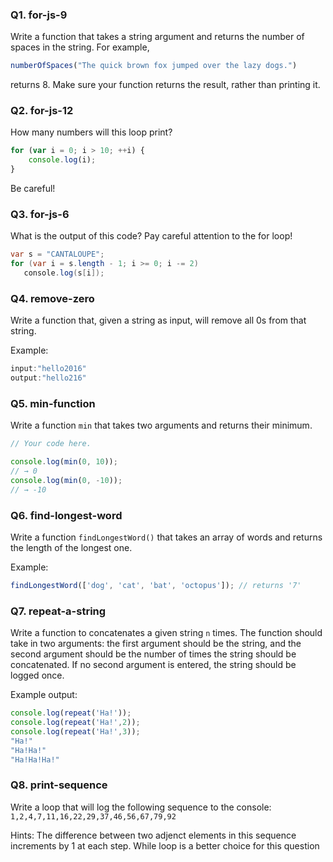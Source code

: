 <!-- @acxbank for-js-9 -->
### Q1. for-js-9

Write a function that takes a string argument and returns the number of spaces in the string.  For example,

```js
numberOfSpaces("The quick brown fox jumped over the lazy dogs.")
```

returns 8.  Make sure your function returns the result, rather than printing it.
<!-- end @acxbank -->
<!-- @acxbank for-js-12 -->
### Q2. for-js-12

How many numbers will this loop print?

```js
for (var i = 0; i > 10; ++i) {
    console.log(i);
}
```

Be careful!
<!-- end @acxbank -->
<!-- @acxbank for-js-6 -->
### Q3. for-js-6

What is the output of this code? Pay careful attention to the for loop!

```java
var s = "CANTALOUPE";
for (var i = s.length - 1; i >= 0; i -= 2)
   console.log(s[i]);
```
<!-- end @acxbank -->
<!-- @acxbank remove-zero -->
### Q4. remove-zero

Write a function that, given a string as input, will remove all 0s from that string.

Example:
```javascript
input:"hello2016"
output:"hello216"
```
<!-- end @acxbank -->
<!-- @acxbank min-function -->
### Q5. min-function

Write a function `min` that takes two arguments and returns their minimum.

```javascript
// Your code here.

console.log(min(0, 10));
// → 0
console.log(min(0, -10));
// → -10
```
<!-- end @acxbank -->
<!-- @acxbank find-longest-word -->
### Q6. find-longest-word

Write a function `findLongestWord()` that takes an array of words and returns the length of the longest one.

Example:
```js
findLongestWord(['dog', 'cat', 'bat', 'octopus']); // returns '7'
```
<!-- end @acxbank -->
<!-- @acxbank repeat-a-string -->
### Q7. repeat-a-string

Write a function to concatenates a given string `n` times. The function should take in two arguments: the first argument should be the string, and the second argument should be the number of times the string should be concatenated. If no second argument is entered, the string should be logged once.

Example output:
```javascript
console.log(repeat('Ha!')); 
console.log(repeat('Ha!',2)); 
console.log(repeat('Ha!',3));
"Ha!" 
"Ha!Ha!" 
"Ha!Ha!Ha!"
```
<!-- end @acxbank -->
<!-- @acxbank print-sequence -->
### Q8. print-sequence

Write a loop that will log the following sequence to the console:
`1,2,4,7,11,16,22,29,37,46,56,67,79,92`

Hints:
The difference between two adjenct elements in this sequence increments by 1 at each step.
While loop is a better choice for this question
<!-- end @acxbank -->